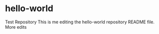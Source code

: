 # hello-world
Test Repository
This is me editing the hello-world repository README file.
More edits
